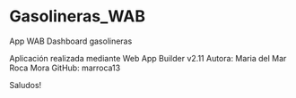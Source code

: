 # Gasolineras_WAB
App WAB Dashboard gasolineras

Aplicación realizada mediante Web App Builder v2.11
Autora: Maria del Mar Roca Mora
GitHub: marroca13

Saludos!
